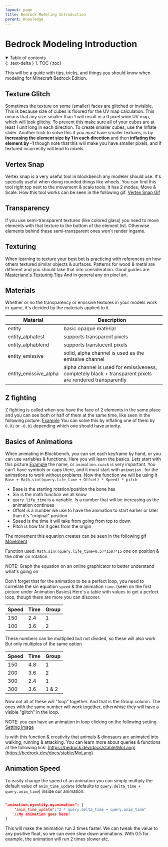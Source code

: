 ```yaml
---
layout: page
title: Bedrock Modeling Introduction
parent: Knowledge
---
```


# Bedrock Modeling Introduction 

<details id="toc" open markdown="block">
  <summary>
    Table of contents
  </summary>
  {: .text-delta }
1. TOC
{:toc}
</details>

This will be a guide with tips, tricks, and things you should know when modeling for Minecraft Bedrock Edition.

## Texture Glitch
Sometimes the texture on some (smaller) faces are glitched or invisible. This is because size of cubes is floored for the UV map calculation. This means that any size smaller than 1 will result in a 0 pixel wide UV map, which will look glitchy. To prevent this make sure all of your cubes are at least 1 unit long in each direction. To create smaller cubes, use the Inflate slider.
Another trick to solve this if you _must_ have smaller textures, is by **increasing the element size by 1 in each direction** and then **inflating the element by -1** though note that this will make you have smaller pixels, and if textured incorrectly will lead to mixels.

## Vertex Snap
Vertex snap is a very useful tool in blockbench any modeler should use. It's specially useful when doing rounded things like wheels.
You can find this tool right top next to the movement & scale tools. It has 2 modes, Move & Scale. How this tool works can be seen in the following gif.
[Vertex Snap Gif](https://cdn.discordapp.com/attachments/549198394925514753/609491083369512960/vertex_snap.gif "https://cdn.discordapp.com/attachments/549198394925514753/609491083369512960/vertex_snap.gif")

## Transparency
If you use semi-transparent textures (like colored glass) you need to move elements with that texture to the bottom of the element list. Otherwise elements behind these semi-transparent ones won't render ingame.

## Texturing
When learning to texture your best bet is practicing with references on how others textured similar objects & surfaces. Patterns for wood & metal are different and you should take that into consideration. Good guides are
[Masteriano's Texturing Tips](https://blockbench.net/2019/10/02/minecraft-modeling-texturing-tips "https://blockbench.net/2019/10/02/minecraft-modeling-texturing-tips")
And in general any on pixel art.

## Materials
Whether or no the transparency or emissive textures in your models work in-game, it's decided by the materials applied to it.

|Material        |Description                     
|----------------|-------------------------------|
|entity|basic opaque material         |
|entity_alphatest|supports transparent pixels         |
|entity_alphablend|supports translucent pixels|
|entity_emissive|solid, alpha channel is used as the emissive channel         |
|entity_emissive_alpha|alpha channel is used for emissiveness, completely black + transparent pixels are rendered transparently|

## Z fighting
Z fighting is called when you have the face of 2 elements in the same place and you can see both or half of them at the same time, like seen in the following picture.
[Example](https://cdn.discordapp.com/attachments/632982024176533546/740312078291697787/unknown.png "https://cdn.discordapp.com/attachments/632982024176533546/740312078291697787/unknown.png")
You can solve this by inflating one of them by `0.01` or `-0.01` depending which one should have priority. 

## Basics of Animations
When animating in Blockbench, you can set each keyframe by hand, or you can use variables & functions.
Here you will learn the basics.
Lets start with this picture
[Example](https://cdn.discordapp.com/attachments/306562251987615744/740313755551924234/unknown.png "https://cdn.discordapp.com/attachments/306562251987615744/740313755551924234/unknown.png")
the name, or `animation.cuack` is very important. You can't have symbols or caps there, and it must start with `animation.` for the animations to work without problems.
Now the function we will be using it
`Base + Math.sin((query.life_time + Offset) * Speed) * pitch`
* Base is the starting rotation/position the bone has
* Sin is the math function we all know
* `query.life_time` is a variable. Is a number that will be increasing as the animation continues
* Offset is a number we use to have the animation to start earlier or later than it's "original" position
* Speed is the time it will take from going from top to down
* Pitch is how far it goes from the origin

The movement this equation creates can be seen in the following gif
[Movement](https://cdn.discordapp.com/attachments/306562251987615744/740316045121683586/G1.gif "https://cdn.discordapp.com/attachments/306562251987615744/740316045121683586/G1.gif")

Function used: `Math.sin((query.life_time+0.5)*150)*15`
one on position & the other on rotation.

NOTE: Graph the equation on an online graphicator to better understand what's going on

Don't forget that for the animation to be a perfect loop, you need to correlate the sin equation `speed` & the animation `time`. (seen on the first picture under Animation Basics)
Here's a table with values to get a perfect loop, though there are more you can discover.

|Speed|Time|Group
|----------------|-------------------------------|----|
|150|2.4         |1
|100|3.6         |2

These numbers can be multiplied but not divided, so these will also work
But only multiples of the same option

|Speed|Time|Group
|----------------|-------------------------------|-
|150|4.8         |1
|200|3.6         |2
|300|2.4         |1
|300|3.6         |1 & 2

Now not all of these will "loop" together. And that is the Group column. The ones with the same number will work together, otherwhise they will have a visible "glitch" in the loop.

NOTE: you can have an animation in loop clicking on the following setting
[Setting Image](https://cdn.discordapp.com/attachments/306562251987615744/740315853219692624/unknown.png "https://cdn.discordapp.com/attachments/306562251987615744/740315853219692624/unknown.png")

Is with this function & creativity that animals & dinosaurs are animated into walking, running & attacking.
You can learn more about queries & functions at the following link:
[https://bedrock.dev/docs/stable/MoLang](https://bedrock.dev/docs/stable/MoLang)
## Animation Speed
To easily change the speed of an animation you can simply multiply the default value of `anim_time_update` (defaults to `query.delta_time + query.anim_time`) inside our animation:

```json

"animation.myentity.myanimation": {
    "anim_time_update":"2 * query.delta_time + query.anim_time"
    //My animation goes here!
}
```

This will make the animation run 2 times faster. We can tweak the value to any positive float, so we can even slow down animations. With 0.5 for example, the animation will run 2 times slower etc.
